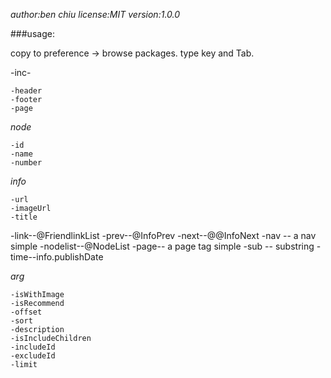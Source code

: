 *author:ben chiu*
*license:MIT*
*version:1.0.0*



###usage:

copy to  preference → browse packages.
type key and Tab.


-inc-

	-header
	-footer
	-page

_node_

	-id
	-name
	-number

_info_

    -url
    -imageUrl
    -title


-link--@FriendlinkList
-prev--@InfoPrev
-next--@@InfoNext
-nav -- a nav simple
-nodelist--@NodeList
-page-- a page tag simple
-sub -- substring
-time--info.publishDate

_arg_

	-isWithImage
	-isRecommend
	-offset
	-sort
	-description
	-isIncludeChildren
	-includeId
	-excludeId
	-limit